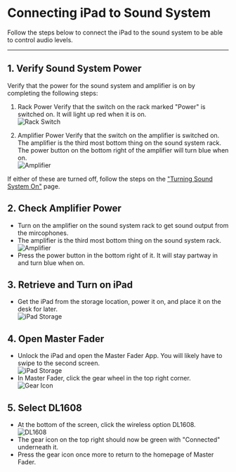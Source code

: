 # Connecting iPad to Sound System

Follow the steps below to connect the iPad to the sound system to be able to control audio levels.

---

## 1. Verify Sound System Power
 Verify that the power for the sound system and amplifier is on by completing the following steps:
 1. Rack Power
   Verify that the switch on the rack marked "Power" is switched on. It will light up red when it is on.
   <br>![Rack Switch](../../assets/images/audio/sound_system_on-off/sound_system_rack_switch.png)
 
 1. Amplifier Power
 Verify that the switch on the amplifier is switched on. The amplifier is the third most bottom thing on the sound system rack. The power button on the bottom right of the amplifier will turn blue when on.
 <br>![Amplifier](../../assets/images/audio/sound_system_on-off/sound_system_rack_amplifier.png)

 If either of these are turned off, follow the steps on the ["Turning Sound System On"](turning_sound_system_on.md) page.

## 2. Check Amplifier Power
 - Turn on the amplifier on the sound system rack to get sound output from the mircophones.
 - The amplifier is the third most bottom thing on the sound system rack.
 <br>![Amplifier](../assets/images/setting-up-powering-on/sound-system-rack-amplifier%400_3.png)
 - Press the power button in the bottom right of it. It will stay partway in and turn blue when on.
 
## 3. Retrieve and Turn on iPad
 - Get the iPad from the storage location, power it on, and place it on the desk for later.
 <br>![iPad Storage](../assets/images/setting-up-powering-on/mevos-ipad%400.1x.png)

## 4. Open Master Fader
 - Unlock the iPad and open the Master Fader App. You will likely have to swipe to the second screen.
 <br>![iPad Storage](../assets/images/ipad-sound-system/master-fader.png)
 - In Master Fader, click the gear wheel in the top right corner.
 <br>![Gear Icon](../assets/images/ipad-sound-system/gear-icon.png)

## 5. Select DL1608
 - At the bottom of the screen, click the wireless option DL1608.
 <br>![DL1608](../assets/images/ipad-sound-system/dl1608.png)
 - The gear icon on the top right should now be green with "Connected" underneath it.
 - Press the gear icon once more to return to the homepage of Master Fader.